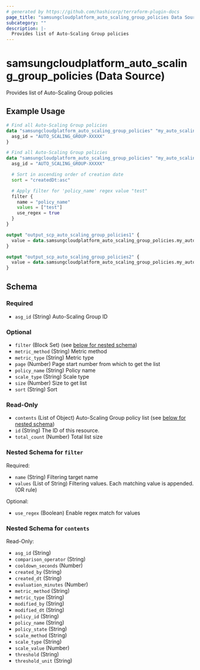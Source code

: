 ```yaml
---
# generated by https://github.com/hashicorp/terraform-plugin-docs
page_title: "samsungcloudplatform_auto_scaling_group_policies Data Source - scp"
subcategory: ""
description: |-
  Provides list of Auto-Scaling Group policies
---
```


# samsungcloudplatform_auto_scaling_group_policies (Data Source)

Provides list of Auto-Scaling Group policies

## Example Usage

```terraform
# Find all Auto-Scaling Group policies
data "samsungcloudplatform_auto_scaling_group_policies" "my_auto_scaling_group_policies1" {
  asg_id = "AUTO_SCALING_GROUP-XXXXX"
}

# Find all Auto-Scaling Group policies
data "samsungcloudplatform_auto_scaling_group_policies" "my_auto_scaling_group_policies2" {
  asg_id = "AUTO_SCALING_GROUP-XXXXX"

  # Sort in ascending order of creation date
  sort = "createdDt:asc"

  # Apply filter for 'policy_name' regex value "test"
  filter {
    name = "policy_name"
    values = ["test"]
    use_regex = true
  }
}

output "output_scp_auto_scaling_group_policies1" {
  value = data.samsungcloudplatform_auto_scaling_group_policies.my_auto_scaling_group_policies1
}

output "output_scp_auto_scaling_group_policies2" {
  value = data.samsungcloudplatform_auto_scaling_group_policies.my_auto_scaling_group_policies2
}
```

<!-- schema generated by tfplugindocs -->
## Schema

### Required

- `asg_id` (String) Auto-Scaling Group ID

### Optional

- `filter` (Block Set) (see [below for nested schema](#nestedblock--filter))
- `metric_method` (String) Metric method
- `metric_type` (String) Metric type
- `page` (Number) Page start number from which to get the list
- `policy_name` (String) Policy name
- `scale_type` (String) Scale type
- `size` (Number) Size to get list
- `sort` (String) Sort

### Read-Only

- `contents` (List of Object) Auto-Scaling Group policy list (see [below for nested schema](#nestedatt--contents))
- `id` (String) The ID of this resource.
- `total_count` (Number) Total list size

<a id="nestedblock--filter"></a>
### Nested Schema for `filter`

Required:

- `name` (String) Filtering target name
- `values` (List of String) Filtering values. Each matching value is appended. (OR rule)

Optional:

- `use_regex` (Boolean) Enable regex match for values


<a id="nestedatt--contents"></a>
### Nested Schema for `contents`

Read-Only:

- `asg_id` (String)
- `comparison_operator` (String)
- `cooldown_seconds` (Number)
- `created_by` (String)
- `created_dt` (String)
- `evaluation_minutes` (Number)
- `metric_method` (String)
- `metric_type` (String)
- `modified_by` (String)
- `modified_dt` (String)
- `policy_id` (String)
- `policy_name` (String)
- `policy_state` (String)
- `scale_method` (String)
- `scale_type` (String)
- `scale_value` (Number)
- `threshold` (String)
- `threshold_unit` (String)


